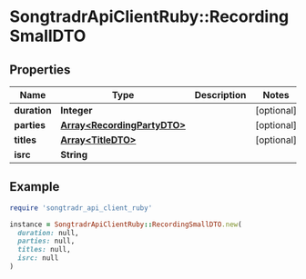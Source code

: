 # SongtradrApiClientRuby::RecordingSmallDTO

## Properties

| Name | Type | Description | Notes |
| ---- | ---- | ----------- | ----- |
| **duration** | **Integer** |  | [optional] |
| **parties** | [**Array&lt;RecordingPartyDTO&gt;**](RecordingPartyDTO.md) |  | [optional] |
| **titles** | [**Array&lt;TitleDTO&gt;**](TitleDTO.md) |  | [optional] |
| **isrc** | **String** |  |  |

## Example

```ruby
require 'songtradr_api_client_ruby'

instance = SongtradrApiClientRuby::RecordingSmallDTO.new(
  duration: null,
  parties: null,
  titles: null,
  isrc: null
)
```

